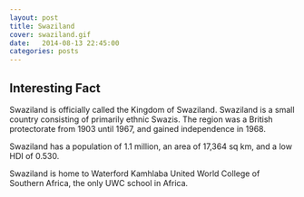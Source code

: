 ```yaml
---
layout: post
title: Swaziland
cover: swaziland.gif
date:   2014-08-13 22:45:00
categories: posts
---
```


## Interesting Fact

Swaziland is officially called the Kingdom of Swaziland. Swaziland is a small country consisting of primarily ethnic Swazis. The region was a British protectorate from 1903 until 1967, and gained independence in 1968. 

Swaziland has a population of 1.1 million, an area of 17,364 sq km, and a low HDI of 0.530. 

Swaziland is home to Waterford Kamhlaba United World College of Southern Africa, the only UWC school in Africa. 